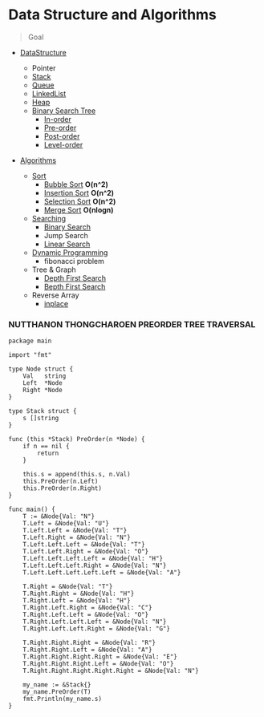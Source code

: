 # Data Structure and Algorithms

> Goal

- [DataStructure](https://github.com/nutthanonn/data-structure-and-algorithm/tree/main/DataStructure)

  - Pointer
  - [Stack](https://github.com/nutthanonn/data-structure-and-algorithm/tree/main/DataStructure/stack)
  - [Queue](https://github.com/nutthanonn/data-structure-and-algorithm/tree/main/DataStructure/queue)
  - [LinkedList](https://github.com/nutthanonn/data-structure-and-algorithm/tree/main/DataStructure/linkedlist)
  - [Heap](https://github.com/nutthanonn/data-structure-and-algorithm/tree/main/DataStructure/heaps)
  - [Binary Search Tree](https://github.com/nutthanonn/data-structure-and-algorithm/tree/main/DataStructure/Tree%20%26%20Traversal)
    - [In-order](https://github.com/nutthanonn/data-structure-and-algorithm/tree/main/DataStructure/Tree%20%26%20Traversal/InOrderTree)
    - [Pre-order](https://github.com/nutthanonn/data-structure-and-algorithm/tree/main/DataStructure/Tree%20%26%20Traversal/PreOrderTree)
    - [Post-order](https://github.com/nutthanonn/data-structure-and-algorithm/tree/main/DataStructure/Tree%20%26%20Traversal/PostOrderTree)
    - [Level-order](https://github.com/nutthanonn/data-structure-and-algorithm/tree/main/DataStructure/Tree%20%26%20Traversal/LevelOrderTree)

- [Algorithms](https://github.com/nutthanonn/data-structure-and-algorithm/tree/main/Algorithms)
  - [Sort](https://github.com/nutthanonn/data-structure-and-algorithm/tree/main/Algorithms/Sort)
    - [Bubble Sort](https://github.com/nutthanonn/data-structure-and-algorithm/tree/main/Algorithms/Sort/BubbleSort) **O(n^2)**
    - [Insertion Sort](https://github.com/nutthanonn/data-structure-and-algorithm/tree/main/Algorithms/Sort/InsertionSort) **O(n^2)**
    - [Selection Sort](https://github.com/nutthanonn/data-structure-and-algorithm/tree/main/Algorithms/Sort/SelectionSort) **O(n^2)**
    - [Merge Sort](https://github.com/nutthanonn/data-structure-and-algorithm/tree/main/Algorithms/Sort/MergeSort) **O(nlogn)**
  - [Searching](https://github.com/nutthanonn/data-structure-and-algorithm/tree/main/Algorithms/Searching)
    - [Binary Search](https://github.com/nutthanonn/data-structure-and-algorithm/tree/main/Algorithms/Searching/BinarySearch)
    - Jump Search
    - [Linear Search](https://github.com/nutthanonn/data-structure-and-algorithm/tree/main/Algorithms/Searching/LinearSearch)
  - [Dynamic Programming](https://github.com/nutthanonn/data-structure-and-algorithm/tree/main/Algorithms/DynamicProgramming)
    - fibonacci problem
  - Tree & Graph
    - [Depth First Search](https://github.com/nutthanonn/data-structure-and-algorithms/tree/main/Algorithms/Graph/DFS)
    - [Bepth First Search](https://github.com/nutthanonn/data-structure-and-algorithms/tree/main/Algorithms/Graph/BFS)
  - Reverse Array
    - [inplace](https://github.com/nutthanonn/data-structure-and-algorithm/tree/main/Algorithms/algo/inplace)

### NUTTHANON THONGCHAROEN PREORDER TREE TRAVERSAL

```golang
package main

import "fmt"

type Node struct {
	Val   string
	Left  *Node
	Right *Node
}

type Stack struct {
	s []string
}

func (this *Stack) PreOrder(n *Node) {
	if n == nil {
		return
	}

	this.s = append(this.s, n.Val)
	this.PreOrder(n.Left)
	this.PreOrder(n.Right)
}

func main() {
	T := &Node{Val: "N"}
	T.Left = &Node{Val: "U"}
	T.Left.Left = &Node{Val: "T"}
	T.Left.Right = &Node{Val: "N"}
	T.Left.Left.Left = &Node{Val: "T"}
	T.Left.Left.Right = &Node{Val: "O"}
	T.Left.Left.Left.Left = &Node{Val: "H"}
	T.Left.Left.Left.Right = &Node{Val: "N"}
	T.Left.Left.Left.Left.Left = &Node{Val: "A"}

	T.Right = &Node{Val: "T"}
	T.Right.Right = &Node{Val: "H"}
	T.Right.Left = &Node{Val: "H"}
	T.Right.Left.Right = &Node{Val: "C"}
	T.Right.Left.Left = &Node{Val: "O"}
	T.Right.Left.Left.Left = &Node{Val: "N"}
	T.Right.Left.Left.Right = &Node{Val: "G"}

	T.Right.Right.Right = &Node{Val: "R"}
	T.Right.Right.Left = &Node{Val: "A"}
	T.Right.Right.Right.Right = &Node{Val: "E"}
	T.Right.Right.Right.Left = &Node{Val: "O"}
	T.Right.Right.Right.Right.Right = &Node{Val: "N"}

	my_name := &Stack{}
	my_name.PreOrder(T)
	fmt.Println(my_name.s)
}

```
